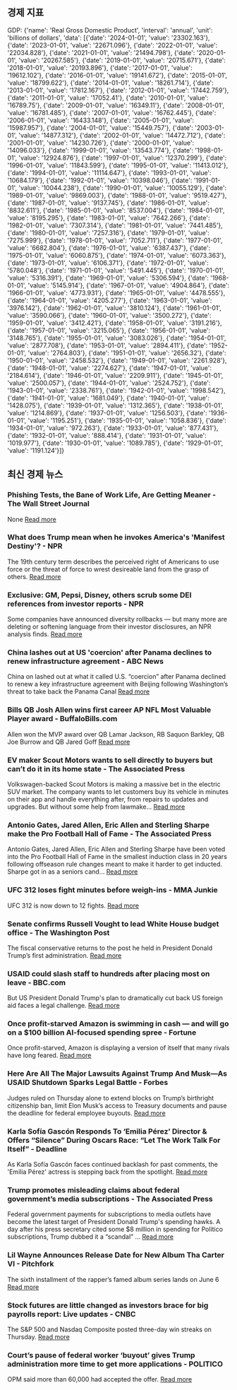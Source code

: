 ## 경제 지표

<!-- ECONOMIC-DATA-START -->
GDP: {'name': 'Real Gross Domestic Product', 'interval': 'annual', 'unit': 'billions of dollars', 'data': [{'date': '2024-01-01', 'value': '23302.163'}, {'date': '2023-01-01', 'value': '22671.096'}, {'date': '2022-01-01', 'value': '22034.828'}, {'date': '2021-01-01', 'value': '21494.798'}, {'date': '2020-01-01', 'value': '20267.585'}, {'date': '2019-01-01', 'value': '20715.671'}, {'date': '2018-01-01', 'value': '20193.896'}, {'date': '2017-01-01', 'value': '19612.102'}, {'date': '2016-01-01', 'value': '19141.672'}, {'date': '2015-01-01', 'value': '18799.622'}, {'date': '2014-01-01', 'value': '18261.714'}, {'date': '2013-01-01', 'value': '17812.167'}, {'date': '2012-01-01', 'value': '17442.759'}, {'date': '2011-01-01', 'value': '17052.41'}, {'date': '2010-01-01', 'value': '16789.75'}, {'date': '2009-01-01', 'value': '16349.11'}, {'date': '2008-01-01', 'value': '16781.485'}, {'date': '2007-01-01', 'value': '16762.445'}, {'date': '2006-01-01', 'value': '16433.148'}, {'date': '2005-01-01', 'value': '15987.957'}, {'date': '2004-01-01', 'value': '15449.757'}, {'date': '2003-01-01', 'value': '14877.312'}, {'date': '2002-01-01', 'value': '14472.712'}, {'date': '2001-01-01', 'value': '14230.726'}, {'date': '2000-01-01', 'value': '14096.033'}, {'date': '1999-01-01', 'value': '13543.774'}, {'date': '1998-01-01', 'value': '12924.876'}, {'date': '1997-01-01', 'value': '12370.299'}, {'date': '1996-01-01', 'value': '11843.599'}, {'date': '1995-01-01', 'value': '11413.012'}, {'date': '1994-01-01', 'value': '11114.647'}, {'date': '1993-01-01', 'value': '10684.179'}, {'date': '1992-01-01', 'value': '10398.046'}, {'date': '1991-01-01', 'value': '10044.238'}, {'date': '1990-01-01', 'value': '10055.129'}, {'date': '1989-01-01', 'value': '9869.003'}, {'date': '1988-01-01', 'value': '9519.427'}, {'date': '1987-01-01', 'value': '9137.745'}, {'date': '1986-01-01', 'value': '8832.611'}, {'date': '1985-01-01', 'value': '8537.004'}, {'date': '1984-01-01', 'value': '8195.295'}, {'date': '1983-01-01', 'value': '7642.266'}, {'date': '1982-01-01', 'value': '7307.314'}, {'date': '1981-01-01', 'value': '7441.485'}, {'date': '1980-01-01', 'value': '7257.316'}, {'date': '1979-01-01', 'value': '7275.999'}, {'date': '1978-01-01', 'value': '7052.711'}, {'date': '1977-01-01', 'value': '6682.804'}, {'date': '1976-01-01', 'value': '6387.437'}, {'date': '1975-01-01', 'value': '6060.875'}, {'date': '1974-01-01', 'value': '6073.363'}, {'date': '1973-01-01', 'value': '6106.371'}, {'date': '1972-01-01', 'value': '5780.048'}, {'date': '1971-01-01', 'value': '5491.445'}, {'date': '1970-01-01', 'value': '5316.391'}, {'date': '1969-01-01', 'value': '5306.594'}, {'date': '1968-01-01', 'value': '5145.914'}, {'date': '1967-01-01', 'value': '4904.864'}, {'date': '1966-01-01', 'value': '4773.931'}, {'date': '1965-01-01', 'value': '4478.555'}, {'date': '1964-01-01', 'value': '4205.277'}, {'date': '1963-01-01', 'value': '3976.142'}, {'date': '1962-01-01', 'value': '3810.124'}, {'date': '1961-01-01', 'value': '3590.066'}, {'date': '1960-01-01', 'value': '3500.272'}, {'date': '1959-01-01', 'value': '3412.421'}, {'date': '1958-01-01', 'value': '3191.216'}, {'date': '1957-01-01', 'value': '3215.065'}, {'date': '1956-01-01', 'value': '3148.765'}, {'date': '1955-01-01', 'value': '3083.026'}, {'date': '1954-01-01', 'value': '2877.708'}, {'date': '1953-01-01', 'value': '2894.411'}, {'date': '1952-01-01', 'value': '2764.803'}, {'date': '1951-01-01', 'value': '2656.32'}, {'date': '1950-01-01', 'value': '2458.532'}, {'date': '1949-01-01', 'value': '2261.928'}, {'date': '1948-01-01', 'value': '2274.627'}, {'date': '1947-01-01', 'value': '2184.614'}, {'date': '1946-01-01', 'value': '2209.911'}, {'date': '1945-01-01', 'value': '2500.057'}, {'date': '1944-01-01', 'value': '2524.752'}, {'date': '1943-01-01', 'value': '2338.761'}, {'date': '1942-01-01', 'value': '1998.542'}, {'date': '1941-01-01', 'value': '1681.049'}, {'date': '1940-01-01', 'value': '1428.075'}, {'date': '1939-01-01', 'value': '1312.365'}, {'date': '1938-01-01', 'value': '1214.869'}, {'date': '1937-01-01', 'value': '1256.503'}, {'date': '1936-01-01', 'value': '1195.251'}, {'date': '1935-01-01', 'value': '1058.836'}, {'date': '1934-01-01', 'value': '972.263'}, {'date': '1933-01-01', 'value': '877.431'}, {'date': '1932-01-01', 'value': '888.414'}, {'date': '1931-01-01', 'value': '1019.977'}, {'date': '1930-01-01', 'value': '1089.785'}, {'date': '1929-01-01', 'value': '1191.124'}]}
<!-- ECONOMIC-DATA-END -->
## 최신 경제 뉴스

<!-- NEWS-START -->
### Phishing Tests, the Bane of Work Life, Are Getting Meaner - The Wall Street Journal
None
[Read more](https://www.wsj.com/tech/cybersecurity/phishing-tests-the-bane-of-work-life-are-getting-meaner-76f30173)

### What does Trump mean when he invokes America's 'Manifest Destiny'? - NPR
The 19th century term describes the perceived right of Americans to use force or the threat of force to wrest desireable land from the grasp of others.
[Read more](https://www.npr.org/2025/02/07/nx-s1-5287692/manifest-destiny-trump-mars)

### Exclusive: GM, Pepsi, Disney, others scrub some DEI references from investor reports - NPR
Some companies have announced diversity rollbacks — but many more are deleting or softening language from their investor disclosures, an NPR analysis finds.
[Read more](https://www.npr.org/2025/02/07/nx-s1-5288947/trump-dei-disney-pepsi-diversity)

### China lashes out at US 'coercion' after Panama declines to renew infrastructure agreement - ABC News
China on lashed out at what it called U.S. “coercion” after Panama declined to renew a key infrastructure agreement with Beijing following Washington’s threat to take back the Panama Canal
[Read more](https://abcnews.go.com/Business/wireStory/china-lashes-us-coercion-after-panama-declines-renew-118561218)

### Bills QB Josh Allen wins first career AP NFL Most Valuable Player award - BuffaloBills.com
Allen won the MVP award over QB Lamar Jackson, RB Saquon Barkley, QB Joe Burrow and QB Jared Goff
[Read more](https://www.buffalobills.com/news/bills-qb-josh-allen-wins-first-career-ap-nfl-most-valuable-player-award)

### EV maker Scout Motors wants to sell directly to buyers but can’t do it in its home state - The Associated Press
Volkswagen-backed Scout Motors is making a massive bet in the electric SUV market. The company wants to let customers buy its vehicle in minutes on their app and handle everything after, from repairs to updates and upgrades. But without some help from lawmake…
[Read more](https://apnews.com/article/direct-auto-sales-scout-motors-south-carolina-eedc94ff4347dc1eef4fd64a79375952)

### Antonio Gates, Jared Allen, Eric Allen and Sterling Sharpe make the Pro Football Hall of Fame - The Associated Press
Antonio Gates, Jared Allen, Eric Allen and Sterling Sharpe have been voted into the Pro Football Hall of Fame in the smallest induction class in 20 years following offseason rule changes meant to make it harder to get inducted. Sharpe got in as a seniors cand…
[Read more](https://apnews.com/article/football-hall-of-fame-a8a41e9c62d040159b825d42bda6f8b2)

### UFC 312 loses fight minutes before weigh-ins - MMA Junkie
UFC 312 is now down to 12 fights.
[Read more](https://mmajunkie.usatoday.com/2025/02/ufc-312-loses-fight-minutes-before-weigh-ins)

### Senate confirms Russell Vought to lead White House budget office - The Washington Post
The fiscal conservative returns to the post he held in President Donald Trump’s first administration.
[Read more](https://www.washingtonpost.com/business/2025/02/06/russell-vought-confirmed-omb-director/)

### USAID could slash staff to hundreds after placing most on leave - BBC.com
But US President Donald Trump's plan to dramatically cut back US foreign aid faces a legal challenge.
[Read more](https://www.bbc.com/news/articles/c5y6701gl60o)

### Once profit-starved Amazon is swimming in cash — and will go on a $100 billion AI-focused spending spree - Fortune
Once profit-starved, Amazon is displaying a version of itself that many rivals have long feared.
[Read more](https://fortune.com/2025/02/06/amazon-profits-q4-earnings-ai-aws-capital-expenses/)

### Here Are All The Major Lawsuits Against Trump And Musk—As USAID Shutdown Sparks Legal Battle - Forbes
Judges ruled on Thursday alone to extend blocks on Trump’s birthright citizenship ban, limit Elon Musk’s access to Treasury documents and pause the deadline for federal employee buyouts.
[Read more](https://www.forbes.com/sites/alisondurkee/2025/02/06/here-are-all-the-major-lawsuits-against-trump-and-musk-as-usaid-shutdown-sparks-legal-battle/)

### Karla Sofía Gascón Responds To ‘Emilia Pérez’ Director & Offers “Silence” During Oscars Race: “Let The Work Talk For Itself” - Deadline
As Karla Sofía Gascón faces continued backlash for past comments, the 'Emilia Pérez' actress is stepping back from the spotlight.
[Read more](http://deadline.com/2025/02/karla-sofia-gascon-responds-emilia-perez-director-offers-silence-oscars-race-1236281066/)

### Trump promotes misleading claims about federal government’s media subscriptions - The Associated Press
Federal government payments for subscriptions to media outlets have become the latest target of President Donald Trump's spending hawks. A day after his press secretary cited some $8 million in spending for Politico subscriptions, Trump dubbed it a “scandal” …
[Read more](https://apnews.com/article/trump-media-payments-subscriptions-spending-365a0899a84fba1567e85bb83da1e06b)

### Lil Wayne Announces Release Date for New Album Tha Carter VI - Pitchfork
The sixth installment of the rapper’s famed album series lands on June 6
[Read more](https://pitchfork.com/news/lil-wayne-announces-release-date-for-new-album-tha-carter-vi/)

### Stock futures are little changed as investors brace for big payrolls report: Live updates - CNBC
The S&P 500 and Nasdaq Composite posted three-day win streaks on Thursday.
[Read more](https://www.cnbc.com/2025/02/06/stock-market-today-live-updates.html)

### Court’s pause of federal worker ‘buyout’ gives Trump administration more time to get more applications - POLITICO
OPM said more than 60,000 had accepted the offer.
[Read more](https://www.politico.com/news/2025/02/06/federal-worker-buyout-deadline-00203022)

<!-- NEWS-END -->
